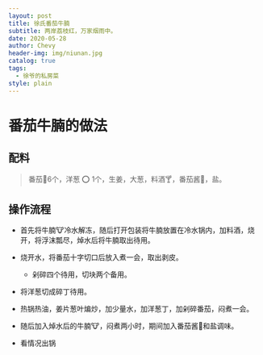 ```yaml
---
layout: post
title: 徐氏番茄牛腩
subtitle: 两岸荔枝红，万家烟雨中。
date: 2020-05-28
author: Chevy
header-img: img/niunan.jpg
catalog: true
tags:
  - 徐爷的私房菜
style: plain
---
```


# 番茄牛腩的做法

## 配料

> 番茄:tomato:6个，洋葱 :o: 1个，生姜，大葱，料酒:cocktail:，番茄酱:fries:，盐。

## 操作流程

- 首先将牛腩:cow:冷水解冻，随后打开包装将牛腩放置在冷水锅内，加料酒，烧开，将浮沫瓢尽，焯水后将牛腩取出待用。

- 烧开水，将番茄十字切口后放入煮一会，取出剥皮。
  - 剁碎四个待用，切块两个备用。

- 将洋葱切成碎丁待用。

- 热锅热油，姜片葱叶煸炒，加少量水，加洋葱丁，加剁碎番茄，闷煮一会。

- 随后加入焯水后的牛腩:cow:，闷煮两小时，期间加入番茄酱:fries:和盐调味。

- 看情况出锅